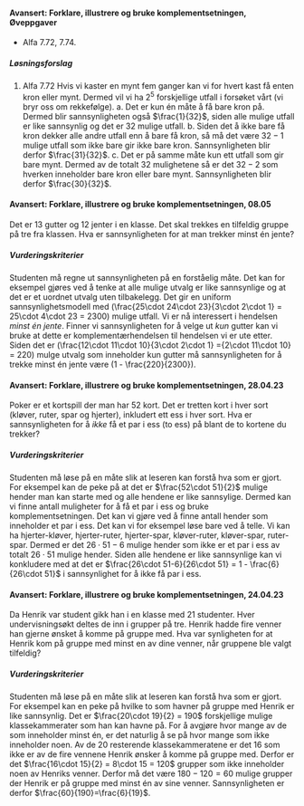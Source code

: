 
#### Avansert: Forklare, illustrere og bruke komplementsetningen,  Øveppgaver

- Alfa 7.72, 7.74.

##### Løsningsforslag

1. Alfa 7.72
   Hvis vi kaster en mynt fem ganger kan vi for hvert kast få enten kron eller mynt. Dermed vil vi ha $2^5$ forskjellige utfall i forsøket vårt (vi bryr oss om rekkefølge).
   a. Det er kun én måte å få bare kron på. Dermed blir sannsynligheten også $\frac{1}{32}$, siden alle mulige utfall er like sannsynlig og det er $32$ mulige utfall.
   b. Siden det å ikke bare få kron dekker alle andre utfall enn å bare få kron, så må det være $32-1$ mulige utfall som ikke bare gir ikke bare kron. Sannsynligheten blir derfor $\frac{31}{32}$.
   c. Det er på samme måte kun ett utfall som gir bare mynt. Dermed av de totalt $32$ mulighetene så er det $32-2$ som hverken inneholder bare kron eller bare mynt. Sannsynligheten blir derfor $\frac{30}{32}$.


#### Avansert: Forklare, illustrere og bruke komplementsetningen,  08.05

Det er 13 gutter og 12 jenter i en klasse. Det skal trekkes en tilfeldig gruppe på tre fra klassen. Hva er sannsynligheten for at man trekker minst én jente?

##### Vurderingskriterier

Studenten må regne ut sannsynligheten på en forståelig måte. Det kan for eksempel gjøres ved å tenke at alle mulige utvalg er like sannsynlige og at det er et uordnet utvalg uten tilbakelegg. Det gir en uniform sannsynlighetsmodell med \(\frac{25\cdot 24\cdot 23}{3\cdot 2\cdot 1} = 25\cdot 4\cdot 23 = 2300\) mulige utfall. Vi er nå interessert i hendelsen *minst én jente*. Finner vi sannsynligheten for å velge ut *kun* gutter kan vi bruke at dette er komplementærhendelsen til hendelsen vi er ute etter. Siden det er \(\frac{12\cdot 11\cdot 10}{3\cdot 2\cdot 1} ={2\cdot 11\cdot 10} = 220\) mulge utvalg som inneholder kun gutter må sannsynligheten for å trekke minst én jente være \(1 - \frac{220}{2300}\).


#### Avansert: Forklare, illustrere og bruke komplementsetningen,  28.04.23

Poker er et kortspill der man har 52 kort. Det er tretten kort i hver sort (kløver, ruter, spar og hjerter), inkludert ett ess i hver sort. Hva er sannsynligheten for å *ikke* få et par i ess (to ess) på blant de to kortene du trekker?

##### Vurderingskriterier

Studenten må løse på en måte slik at leseren kan forstå hva som er gjort. For eksempel kan de peke på at det er $\frac{52\cdot 51}{2}$ mulige hender man kan starte med og alle hendene er like sannsylige. Dermed kan vi finne antall muligheter for å få et par i ess og bruke komplementsetningen. Det kan vi gjøre ved å finne antall hender som inneholder et par i ess. Det kan vi for eksempel løse bare ved å telle. Vi kan ha hjerter-kløver, hjerter-ruter, hjerter-spar, kløver-ruter, kløver-spar, ruter-spar. Dermed er det $26\cdot 51 - 6$ mulige hender som ikke er et par i ess av totalt $26\cdot 51$ mulige hender. Siden alle hendene er like sannsynlige kan vi konkludere med at det er $\frac{26\cdot 51-6}{26\cdot 51} = 1 - \frac{6}{26\cdot 51}$ i sannsynlighet for å ikke få par i ess.

#### Avansert: Forklare, illustrere og bruke komplementsetningen,  24.04.23

Da Henrik var student gikk han i en klasse med 21 studenter. Hver undervisningsøkt deltes de inn i grupper på tre. Henrik hadde fire venner han gjerne ønsket å komme på gruppe med. Hva var synligheten for at Henrik kom på gruppe med minst en av dine venner, når gruppene ble valgt tilfeldig?

##### Vurderingskriterier

Studenten må løse på en måte slik at leseren kan forstå hva som er gjort. For eksempel kan en peke på hvilke to som havner på gruppe med Henrik er like sannsynlig. Det er $\frac{20\cdot 19}{2} = 190$ forskjellige mulige klassekammerater som han kan havne på. For å avgjøre hvor mange av de som inneholder minst én, er det naturlig å se på hvor mange som ikke inneholder noen. Av de 20 resterende klassekammeratene er det 16 som ikke er av de fire vennene Henrik ønsker å komme på gruppe med. Derfor er det $\frac{16\cdot 15}{2} = 8\cdot 15 = 120$ grupper som ikke inneholder noen av Henriks venner. Derfor må det være $180 - 120 = 60$ mulige grupper der Henrik er på gruppe med minst én av sine venner. Sannsynligheten er derfor $\frac{60}{190}=\frac{6}{19}$.

